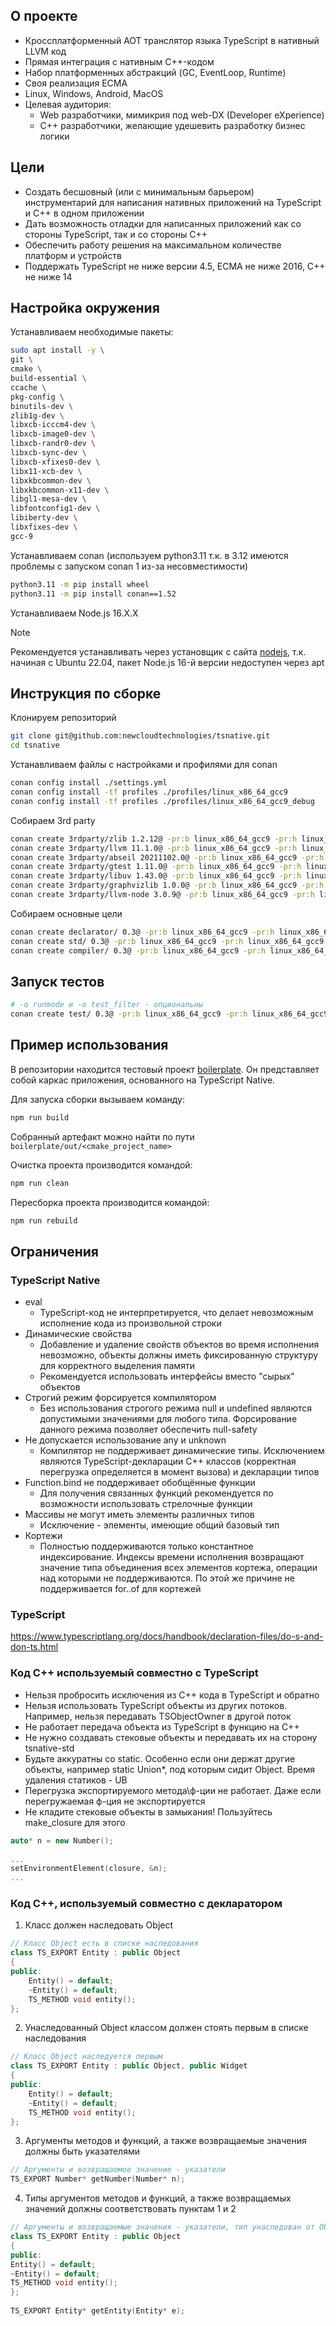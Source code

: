 ## О проекте ##
* Кроссплатформенный AOT транслятор языка TypeScript в нативный LLVM код
* Прямая интеграция с нативным С++-кодом
* Набор платформенных абстракций (GC, EventLoop, Runtime)
* Своя реализация ECMA
* Linux, Windows, Android, MacOS
* Целевая аудитория:
    - Web разработчики, мимикрия под web-DX (Developer eXperience)
    - C++ разработчики, желающие удешевить разработку бизнес логики

## Цели ## 
* Создать бесшовный (или с минимальным барьером) инструментарий для написания нативных приложений на TypeScript и C++ в одном приложении
* Дать возможность отладки для написанных приложений как со стороны TypeScript, так и со стороны C++
* Обеспечить работу решения на максимальном количестве платформ и устройств
* Поддержать TypeScript не ниже версии 4.5, ECMA не ниже 2016, С++ не ниже 14

## Настройка окружения ##
Устанавливаем необходимые пакеты:
```bash
sudo apt install -y \
git \
cmake \
build-essential \
ccache \
pkg-config \
binutils-dev \
zlib1g-dev \
libxcb-icccm4-dev \
libxcb-image0-dev \
libxcb-randr0-dev \
libxcb-sync-dev \
libxcb-xfixes0-dev \
libx11-xcb-dev \
libxkbcommon-dev \
libxkbcommon-x11-dev \
libgl1-mesa-dev \
libfontconfig1-dev \
libiberty-dev \
libxfixes-dev \
gcc-9
```

Устанавливаем conan (используем python3.11 т.к. в 3.12 имеются проблемы с запуском conan 1 из-за несовместимости)
```bash
python3.11 -m pip install wheel
python3.11 -m pip install conan==1.52
```

Устанавливаем Node.js 16.X.X
> [!NOTE]  
> Рекомендуется устанавливать через установщик с сайта [nodejs](https://nodejs.org/en/download/), т.к. начиная с Ubuntu 22.04, пакет Node.js 16-й версии недоступен через apt

## Инструкция по сборке ##
Клонируем репозиторий
```bash
git clone git@github.com:newcloudtechnologies/tsnative.git
cd tsnative
```

Устанавливаем файлы с настройками и профилями для conan
```bash
conan config install ./settings.yml
conan config install -tf profiles ./profiles/linux_x86_64_gcc9
conan config install -tf profiles ./profiles/linux_x86_64_gcc9_debug
```

Cобираем 3rd party
```bash
conan create 3rdparty/zlib 1.2.12@ -pr:b linux_x86_64_gcc9 -pr:h linux_x86_64_gcc9
conan create 3rdparty/llvm 11.1.0@ -pr:b linux_x86_64_gcc9 -pr:h linux_x86_64_gcc9
conan create 3rdparty/abseil 20211102.0@ -pr:b linux_x86_64_gcc9 -pr:h linux_x86_64_gcc9
conan create 3rdparty/gtest 1.11.0@ -pr:b linux_x86_64_gcc9 -pr:h linux_x86_64_gcc9
conan create 3rdparty/libuv 1.43.0@ -pr:b linux_x86_64_gcc9 -pr:h linux_x86_64_gcc9
conan create 3rdparty/graphvizlib 1.0.0@ -pr:b linux_x86_64_gcc9 -pr:h linux_x86_64_gcc9
conan create 3rdparty/llvm-node 3.0.9@ -pr:b linux_x86_64_gcc9 -pr:h linux_x86_64_gcc9
```

Cобираем основные цели
```bash
conan create declarator/ 0.3@ -pr:b linux_x86_64_gcc9 -pr:h linux_x86_64_gcc9
conan create std/ 0.3@ -pr:b linux_x86_64_gcc9 -pr:h linux_x86_64_gcc9 -o build_tests=True -o enable_logs=all
conan create compiler/ 0.3@ -pr:b linux_x86_64_gcc9 -pr:h linux_x86_64_gcc9
```

## Запуск тестов ##
```bash
# -o runmode и -o test_filter - опциональны
conan create test/ 0.3@ -pr:b linux_x86_64_gcc9 -pr:h linux_x86_64_gcc9 -o run_mode=compile -o test_filter=for
```

## Пример использования ##
В репозитории находится тестовый проект [boilerplate](https://github.com/newcloudtechnologies/tsnative/tree/master/boilerplate). Он представляет собой каркас приложения, основанного на TypeScript Native.

Для запуска сборки вызываем команду:
```bash
npm run build
```
Собранный артефакт можно найти по пути `boilerplate/out/<cmake_project_name>`

Очистка проекта производится командой:
```bash
npm run clean
```

Пересборка проекта производится командой:
```bash
npm run rebuild
```

## Ограничения ##
### TypeScript Native
* eval
    - TypeScript-код не интерпретируется, что делает невозможным исполнение кода из произвольной строки
* Динамические свойства
    - Добавление и удаление свойств объектов во время исполнения невозможно, объекты должны иметь фиксированную структуру для корректного выделения памяти
    - Рекомендуется использовать интерфейсы вместо "сырых" объектов
* Строгий режим форсируется компилятором
    - Без использования строгого режима null и undefined являются допустимыми значениями для любого типа. Форсирование данного режима позволяет обеспечить null-safety
* Не допускается использование any и unknown
    - Компилятор не поддерживает динамические типы. Исключением являются TypeScript-декларации С++ классов (корректная перегрузка определяется в момент вызова) и декларации типов
* Function.bind не поддерживает обобщённые функции
    - Для получения связанных функций рекомендуется по возможности использовать стрелочные функции
* Массивы не могут иметь элементы различных типов
    - Исключение - элементы, имеющие общий базовый тип
* Кортежи
    - Полностью поддерживаются только константное индексирование. Индексы времени исполнения возвращают значение типа объединения всех элементов кортежа, операции над которыми не поддерживаются. По этой же причине не поддерживается for..of для кортежей

### TypeScript
https://www.typescriptlang.org/docs/handbook/declaration-files/do-s-and-don-ts.html

### Код C++ используемый совместно с TypeScript
* Нельзя пробросить исключения из C++ кода в TypeScript и обратно
* Нельзя использовать TypeScript объекты из других потоков. Например, нельзя передавать TSObjectOwner в другой поток
* Не работает передача объекта из TypeScript в функцию на C++
* Не нужно создавать стековые объекты и передавать их на сторону tsnative-std
* Будьте аккуратны со static. Особенно если они держат другие объекты, например static Union*, под которым сидит Object. Время удаления статиков - UB
* Перегрузка экспортируемого метода\ф-ции не работает. Даже если перегружаемая ф-ция не экспортируется
* Не кладите стековые объекты в замыкания! Пользуйтесь make_closure для этого
```c++
auto* n = new Number();
 
...
setEnvironmentElement(closure, &n);
...
```

### Код C++, используемый совместно с декларатором
1. Класс должен наследовать Object
```c++
// Класс Object есть в списке наследования
class TS_EXPORT Entity : public Object
{
public:
    Entity() = default;
    ~Entity() = default;
    TS_METHOD void entity();
};
```
2. Унаследованный Object классом должен стоять первым в списке наследования
```c++
// Класс Object наследуется первым
class TS_EXPORT Entity : public Object, public Widget
{
public:
    Entity() = default;
    ~Entity() = default;
    TS_METHOD void entity();
};
```
3. Аргументы методов и функций, а также возвращаемые значения должны быть указателями
```c++
// Аргументы и возвращаемое значение - указатели
TS_EXPORT Number* getNumber(Number* n);
```
4. Типы аргументов методов и функций, а также возвращаемых значений должны соответствовать пунктам 1 и 2
```c++
// Аргументы и возвращаемые значения - указатели, тип унаследован от Object, класс Object стоит первым в списке наследования
class TS_EXPORT Entity : public Object
{
public:
Entity() = default;
~Entity() = default;
TS_METHOD void entity();
};
 
TS_EXPORT Entity* getEntity(Entity* e);
```
